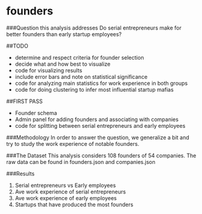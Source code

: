 founders
========

###Question this analysis addresses
Do serial entrepreneurs make for better founders than early startup employees?

##TODO 
* determine and respect criteria for founder selection
* decide what and how best to visualize
* code for visualizing results
* include error bars and note on statistical significance
* code for analyzing main statistics for work experience in both groups
* code for doing clustering to infer most influential startup mafias

##FIRST PASS
* Founder schema
* Admin panel for adding founders and associating with companies
* code for splitting between serial entrepreneurs and early employees


###Methodology
In order to answer the question, we generalize a bit and try to study the work experience of notable founders.

###The Dataset
This analysis considers 108 founders of 54 companies. The raw data can be found in founders.json and companies.json

###Results
1. Serial entrepreneurs vs Early employees
2. Ave work experience of serial entrepreneurs
3. Ave work experience of early employees
4. Startups that have produced the most founders
